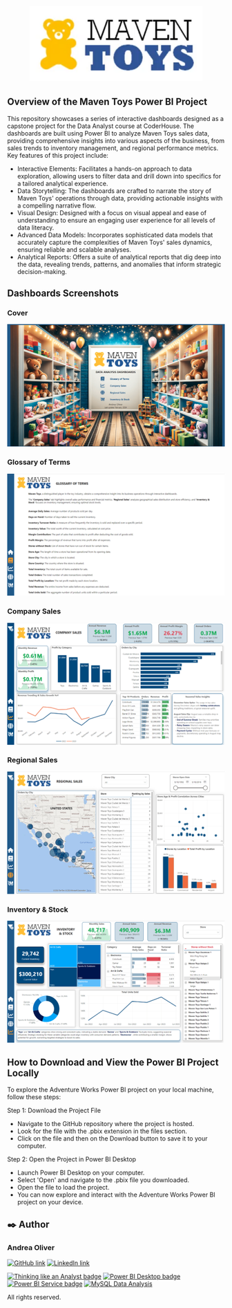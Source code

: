 # <p align="center"><img src="https://github.com/AndreaOliver/MavenToys/blob/main/MavenToys%20Images/maven-toys-logo.png" width="400"></p>

## Overview of the Maven Toys Power BI Project

This repository showcases a series of interactive dashboards designed as a capstone project for the Data Analyst course at CoderHouse. The dashboards are built using Power BI to analyze Maven Toys sales data, providing comprehensive insights into various aspects of the business, from sales trends to inventory management, and regional performance metrics. Key features of this project include:

- Interactive Elements: Facilitates a hands-on approach to data exploration, allowing users to filter data and drill down into specifics for a tailored analytical experience.
- Data Storytelling: The dashboards are crafted to narrate the story of Maven Toys' operations through data, providing actionable insights with a compelling narrative flow.
- Visual Design: Designed with a focus on visual appeal and ease of understanding to ensure an engaging user experience for all levels of data literacy.
- Advanced Data Models: Incorporates sophisticated data models that accurately capture the complexities of Maven Toys' sales dynamics, ensuring reliable and scalable analyses.
- Analytical Reports: Offers a suite of analytical reports that dig deep into the data, revealing trends, patterns, and anomalies that inform strategic decision-making.

## Dashboards Screenshots

### Cover
<img src="https://github.com/AndreaOliver/MavenToys/blob/main/MavenToys%20Screenshots/MavenToys-Cover.png">

### Glossary of Terms
<img src="https://github.com/AndreaOliver/MavenToys/blob/main/MavenToys%20Screenshots/MavenToys-Glossary.png">

### Company Sales
<img src="https://github.com/AndreaOliver/MavenToys/blob/main/MavenToys%20Screenshots/MavenToys-CompanySales.png">

### Regional Sales
<img src="https://github.com/AndreaOliver/MavenToys/blob/main/MavenToys%20Screenshots/MavenToys-RegionalSales.png">

### Inventory & Stock
<img src="https://github.com/AndreaOliver/MavenToys/blob/main/MavenToys%20Screenshots/MavenToys-Inventory%26Stock.png">

## How to Download and View the Power BI Project Locally
To explore the Adventure Works Power BI project on your local machine, follow these steps:

Step 1: Download the Project File
- Navigate to the GitHub repository where the project is hosted.
- Look for the file with the .pbix extension in the files section.
- Click on the file and then on the Download button to save it to your computer.

Step 2: Open the Project in Power BI Desktop
- Launch Power BI Desktop on your computer.
- Select 'Open' and navigate to the .pbix file you downloaded.
- Open the file to load the project.
- You can now explore and interact with the Adventure Works Power BI project on your device.


## ✒️ Author

### Andrea Oliver

<!--- Social Media Links -->
<a href="https://github.com/AndreaOliver"><img src="https://img.shields.io/badge/GitHub-%23121011.svg?style=plastic&logo=github&logoColor=white" alt="GitHub link" height="20"/></a> 
<a href="https://www.linkedin.com/in/andrea--oliver"><img src="https://img.shields.io/badge/LinkedIn-%230077B5.svg?style=plastic&logo=linkedin&logoColor=white" alt="LinkedIn link" height="20"/></a>

<!-- Data Analysis Badges -->
<p>
  <a href="https://certificates.mavenanalytics.io/ffa9bee6-7761-4f13-9ac1-0d4e06608fab"><img src="https://api.accredible.com/v1/frontend/credential_website_embed_image/badge/87325450" alt="Thinking like an Analyst badge" height="100"/></a> 
  <a href="https://certificates.mavenanalytics.io/8b7b46ab-1c06-4d33-b6b6-656cf6ae868c"><img src="https://api.accredible.com/v1/frontend/credential_website_embed_image/badge/88953855" alt="Power BI Desktop badge" height="100"/></a> 
  <a href="https://certificates.mavenanalytics.io/c3ecb84e-390f-44b7-ae19-130e3e97a210"><img src="https://api.accredible.com/v1/frontend/credential_website_embed_image/badge/92426614" alt="Power BI Service badge" height="100"/></a> 
  <a href="https://certificates.mavenanalytics.io/ebd338bf-5fe1-4c9c-a004-0eb61bfe5740"><img src="https://api.accredible.com/v1/frontend/credential_website_embed_image/badge/93159591" alt="MySQL Data Analysis" height="100"/></a> 
</p>

All rights reserved.
